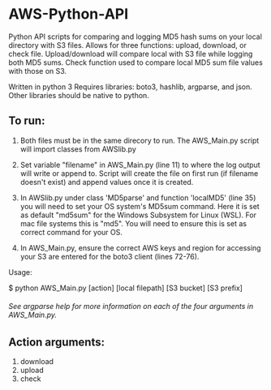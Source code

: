# AWS-Python-API

Python API scripts for comparing and logging MD5 hash sums on your local directory with S3 files. Allows for three functions: upload, download, or check file.  Upload/download will compare local with S3 file while logging both MD5 sums.  Check function used to compare local MD5 sum file values with those on S3.

Written in python 3
Requires libraries: boto3, hashlib, argparse, and json.  Other libraries should be native to python.

## To run:

  1. Both files must be in the same direcory to run.  The AWS_Main.py script will import classes from AWSlib.py

  2. Set variable "filename" in AWS_Main.py (line 11) to where the log output will write or append to.  Script will create the file on   first run (if filename doesn't exist) and append values once it is created.

  3. In AWSlib.py under class 'MD5parse' and function 'localMD5' (line 35) you will need to set your OS system's MD5sum command.  Here it is set as default "md5sum" for the Windows Subsystem for Linux (WSL).  For mac file systems this is "md5".  You will need to ensure this is set as correct command for your OS.

  4. In AWS_Main.py, ensure the correct AWS keys and region for accessing your S3 are entered for the boto3 client (lines 72-76).  

Usage:

  $ python AWS_Main.py [action] [local filepath] [S3 bucket] [S3 prefix]
  
###### See argparse help for more information on each of the four arguments in AWS_Main.py.

## Action arguments:
1. download
2. upload
3. check
